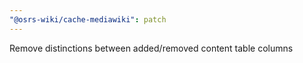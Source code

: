 ```yaml
---
"@osrs-wiki/cache-mediawiki": patch
---
```


Remove distinctions between added/removed content table columns
